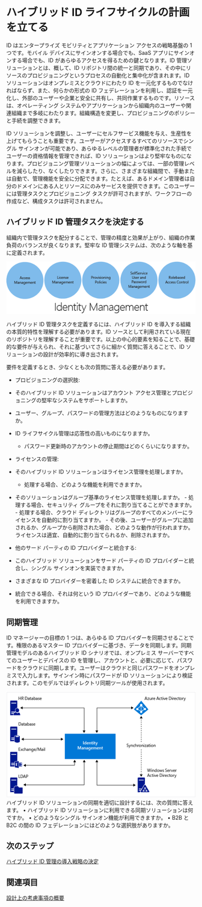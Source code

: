 <properties
	pageTitle="Azure Active Directory ハイブリッド ID の設計上の考慮事項 - ハイブリッド ID 管理タスクの決定 | Microsoft Azure"
	description="条件を利用してアクセスを制御する Azure Active Directory は、ユーザーの認証時、アプリケーションにアクセスを与える前に、選択された特定の条件を確認します。条件が満たされていれば、ユーザーは承認され、アプリケーションにアクセスできます。"
	documentationCenter=""
	services="active-directory"
	authors="femila"
	manager="stevenpo"
	editor=""/>

<tags
	ms.service="active-directory"
	ms.devlang="na"
	ms.topic="article"
    ms.tgt_pltfrm="na"
    ms.workload="identity" 
	ms.date="11/11/2015"
	ms.author="femila"/>

# ハイブリッド ID ライフサイクルの計画を立てる 

ID はエンタープライズ モビリティとアプリケーション アクセスの戦略基盤の 1 つです。モバイル デバイスにサインオンする場合でも、SaaS アプリにサインオンする場合でも、ID があらゆるアクセスを得るための鍵となります。ID 管理ソリューションとは、概して、ID リポジトリ間の統一と同期であり、その中にリソースのプロビジョニングというプロセスの自動化と集中化が含まれます。ID ソリューションはオンプレミスとクラウドにわたり ID を一元化するものでなければならず、また、何らかの形式の ID フェデレーションを利用し、認証を一元化し、外部のユーザーや企業と安全に共有し、共同作業するものです。リソースは、オペレーティング システムやアプリケーションから組織内のユーザーや関連組織まで多岐にわたります。組織構造を変更し、プロビジョニングのポリシーと手続を調整できます。

ID ソリューションを調整し、ユーザーにセルフサービス機能を与え、生産性を上げてもらうことも重要です。ユーザーがアクセスするすべてのリソースでシングル サインオンが可能であり、あらゆるレベルの管理者が標準化された手続でユーザーの資格情報を管理できれば、ID ソリューションはより堅牢なものになります。プロビジョニング管理ソリューションの幅によっては、一部の管理レベルを減らしたり、なくしたりできます。さらに、さまざまな組織間で、手動または自動で、管理機能を安全に分配できます。たとえば、あるドメイン管理者は自分のドメインにある人とリソースにのみサービスを提供できます。このユーザーには管理タスクとプロビジョニング タスクが許可されますが、ワークフローの作成など、構成タスクは許可されません。


## ハイブリッド ID 管理タスクを決定する
組織内で管理タスクを配分することで、管理の精度と効果が上がり、組織の作業負荷のバランスが良くなります。堅牢な ID 管理システムは、次のような軸を基に定義されます。

 ![](./media/hybrid-id-design-considerations/Identity_management_considerations.png)


ハイブリッド ID 管理タスクを定義するには、ハイブリッド ID を導入する組織の本質的特性を理解する必要があります。ID ソースとして利用されている現在のリポジトリを理解することが重要です。以上の中心的要素を知ることで、基礎的な要件が与えられ、それに基づいてさらに細かく質問に答えることで、ID ソリューションの設計が効率的に導き出されます。

要件を定義するとき、少なくとも次の質問に答える必要があります。

- プロビジョニングの選択肢: 
 - そのハイブリッド ID ソリューションはアカウント アクセス管理とプロビジョニングの堅牢なシステムをサポートしますか。
 - ユーザー、グループ、パスワードの管理方法はどのようなものになりますか。
 - ID ライフサイクル管理は応答性の高いものになりますか。 
      - パスワード更新時のアカウントの停止期間はどのくらいになりますか。
      
- ライセンスの管理:
 - そのハイブリッド ID ソリューションはライセンス管理を処理しますか。
     - 処理する場合、どのような機能を利用できますか。
- そのソリューションはグループ基準のライセンス管理を処理しますか。 
      - 処理する場合、セキュリティ グループをそれに割り当てることができますか。 
       - 処理する場合、クラウド ディレクトリはグループのすべてのメンバーにライセンスを自動的に割り当てますか。 
        - その後、ユーザーがグループに追加されるか、グループから削除された場合、どのような動作が行われますか。ライセンスは適宜、自動的に割り当てられるか、削除されますか。 

- 他のサード パーティの ID プロバイダーと統合する:
- このハイブリッド ソリューションをサード パーティの ID プロバイダーと統合し、シングル サインオンを実装できますか。
- さまざまな ID プロバイダーを密着した ID システムに統合できますか。
- 統合できる場合、それは何という ID プロバイダーであり、どのような機能を利用できますか。

## 同期管理
ID マネージャーの目標の 1 つは、あらゆる ID プロバイダーを同期させることです。権限のあるマスター ID プロバイダーに基づき、データを同期します。同期管理モデルのあるハイブリッド ID シナリオでは、オンプレミス サーバーですべてのユーザーとデバイスの ID を管理し、アカウントと、必要に応じて、パスワードをクラウドに同期します。ユーザーはクラウドと同じパスワードをオンプレミスで入力します。サインイン時にパスワードが ID ソリューションにより検証されます。このモデルではディレクトリ同期ツールが使用されます。
 
![](./media/hybrid-id-design-considerations/Directory_synchronization.png) ハイブリッド ID ソリューションの同期を適切に設計するには、次の質問に答えます。 • ハイブリッド ID ソリューションに利用できる同期ソリューションは何ですか。 • どのようなシングル サインオン機能が利用できますか。 • B2B と B2C の間の ID フェデレーションにはどのような選択肢がありますか。

## 次のステップ
[ハイブリッド ID 管理の導入戦略の決定](active-directory-hybrid-identity-design-considerations-lifecycle-adoption-strategy.md)


## 関連項目
[設計上の考慮事項の概要](active-directory-hybrid-identity-design-considerations-directory-overview.md)

<!---HONumber=Nov15_HO3-->